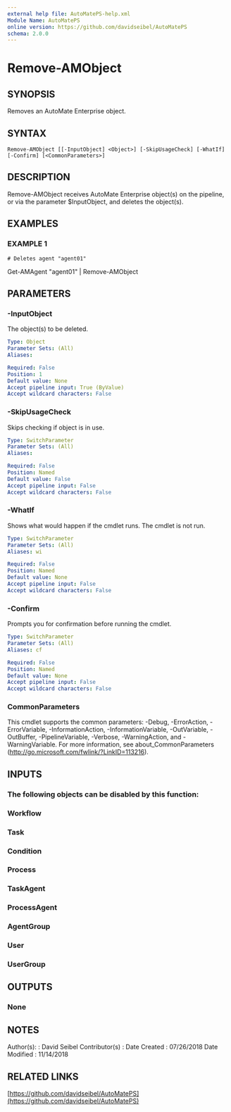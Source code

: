 ```yaml
---
external help file: AutoMatePS-help.xml
Module Name: AutoMatePS
online version: https://github.com/davidseibel/AutoMatePS
schema: 2.0.0
---
```


# Remove-AMObject

## SYNOPSIS
Removes an AutoMate Enterprise object.

## SYNTAX

```
Remove-AMObject [[-InputObject] <Object>] [-SkipUsageCheck] [-WhatIf] [-Confirm] [<CommonParameters>]
```

## DESCRIPTION
Remove-AMObject receives AutoMate Enterprise object(s) on the pipeline, or via the parameter $InputObject, and deletes the object(s).

## EXAMPLES

### EXAMPLE 1
```
# Deletes agent "agent01"
```

Get-AMAgent "agent01" | Remove-AMObject

## PARAMETERS

### -InputObject
The object(s) to be deleted.

```yaml
Type: Object
Parameter Sets: (All)
Aliases:

Required: False
Position: 1
Default value: None
Accept pipeline input: True (ByValue)
Accept wildcard characters: False
```

### -SkipUsageCheck
Skips checking if object is in use.

```yaml
Type: SwitchParameter
Parameter Sets: (All)
Aliases:

Required: False
Position: Named
Default value: False
Accept pipeline input: False
Accept wildcard characters: False
```

### -WhatIf
Shows what would happen if the cmdlet runs.
The cmdlet is not run.

```yaml
Type: SwitchParameter
Parameter Sets: (All)
Aliases: wi

Required: False
Position: Named
Default value: None
Accept pipeline input: False
Accept wildcard characters: False
```

### -Confirm
Prompts you for confirmation before running the cmdlet.

```yaml
Type: SwitchParameter
Parameter Sets: (All)
Aliases: cf

Required: False
Position: Named
Default value: None
Accept pipeline input: False
Accept wildcard characters: False
```

### CommonParameters
This cmdlet supports the common parameters: -Debug, -ErrorAction, -ErrorVariable, -InformationAction, -InformationVariable, -OutVariable, -OutBuffer, -PipelineVariable, -Verbose, -WarningAction, and -WarningVariable.
For more information, see about_CommonParameters (http://go.microsoft.com/fwlink/?LinkID=113216).

## INPUTS

### The following objects can be disabled by this function:
### Workflow
### Task
### Condition
### Process
### TaskAgent
### ProcessAgent
### AgentGroup
### User
### UserGroup
## OUTPUTS

### None
## NOTES
Author(s):     : David Seibel
Contributor(s) :
Date Created   : 07/26/2018
Date Modified  : 11/14/2018

## RELATED LINKS

[https://github.com/davidseibel/AutoMatePS](https://github.com/davidseibel/AutoMatePS)

